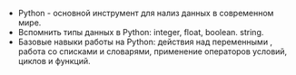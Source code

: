 - Python - основной инструмент для нализ данных в современном мире.
- Вспомнить типы данных в Python: integer, float, boolean. string.
- Базовые навыки работы на Python: действия над переменными , работа со списками и словарями, применение операторов условий, циклов и функций.
